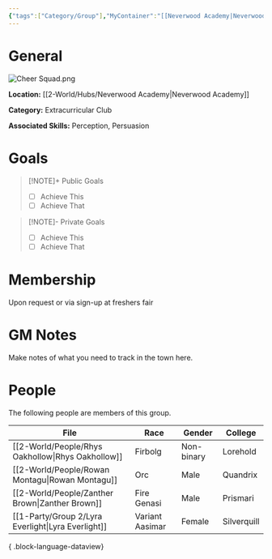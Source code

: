```yaml
---
{"tags":["Category/Group"],"MyContainer":"[[Neverwood Academy|Neverwood Academy]]","MyCategory":"Extracurricular Club","image":"Cheer Squad.png","obsidianUIMode":"preview","leaders":null,"staff":null,"members":null,"initiates":null,"primary_contact":null,"Skill1":"Perception","Skill2":"Persuasion","dg-publish":true,"dg-path":"World/Groups/Extracurricular Club/Mage Tower Cheer Squad.md","permalink":"/world/groups/extracurricular-club/mage-tower-cheer-squad/","dgPassFrontmatter":true,"updated":"2025-09-29T12:56:12.000+01:00"}
---
```



# General

![Cheer Squad.png](/img/user/z_Assets/Extracurriculars/Cheer%20Squad.png)

**Location:** [[2-World/Hubs/Neverwood Academy\|Neverwood Academy]]

**Category:** Extracurricular Club

**Associated Skills:** Perception, Persuasion

# Goals

> [!NOTE]+ Public Goals
> - [ ] Achieve This
> - [ ] Achieve That

> [!NOTE]- Private Goals
> - [ ] Achieve This
> - [ ] Achieve That

# Membership
Upon request or via sign-up at freshers fair

# GM Notes

Make notes of what you need to track in the town here. 


# People

The following people are members of this group.  


| File                                                  | Race            | Gender     | College     |
| ----------------------------------------------------- | --------------- | ---------- | ----------- |
| [[2-World/People/Rhys Oakhollow\|Rhys Oakhollow]]  | Firbolg         | Non-binary | Lorehold    |
| [[2-World/People/Rowan Montagu\|Rowan Montagu]]    | Orc             | Male       | Quandrix    |
| [[2-World/People/Zanther Brown\|Zanther Brown]]    | Fire Genasi     | Male       | Prismari    |
| [[1-Party/Group 2/Lyra Everlight\|Lyra Everlight]] | Variant Aasimar | Female     | Silverquill |

{ .block-language-dataview}
